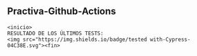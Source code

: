 ## Practiva-Github-Actions



    <inicio>
    RESULTADO DE LOS ÚLTIMOS TESTS: 
    <img src="https://img.shields.io/badge/tested with-Cypress-04C38E.svg"><fin>